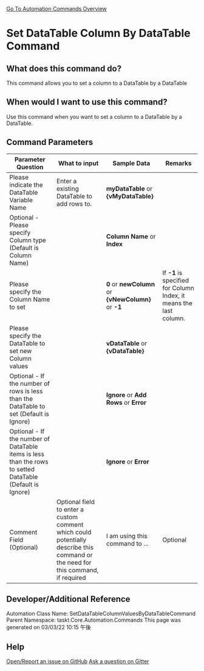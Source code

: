 <!--TITLE: Set DataTable Column By DataTable Command -->
<!-- SUBTITLE: a command in the DataTable Commands group. -->
[Go To Automation Commands Overview](/automation-commands.md)


# Set DataTable Column By DataTable Command


## What does this command do?
This command allows you to set a column to a DataTable by a DataTable


## When would I want to use this command?
Use this command when you want to set a column to a DataTable by a DataTable.


## Command Parameters
| Parameter Question   	| What to input  	|  Sample Data 	| Remarks  	|
| ---                    | ---               | ---           | ---       |
|Please indicate the DataTable Variable Name|Enter a existing DataTable to add rows to.|**myDataTable** or **{vMyDataTable}**||
|Optional - Please specify Column type (Default is Column Name)||**Column Name** or **Index**||
|Please specify the Column Name to set||**0** or **newColumn** or **{vNewColumn}** or **-1**|If **-1** is specified for Column Index, it means the last column.|
|Please specify the DataTable to set new Column values||**vDataTable** or **{vDataTable}**||
|Optional - If the number of rows is less than the DataTable to set (Default is Ignore)||**Ignore** or **Add Rows** or **Error**||
|Optional - If the number of DataTable items is less than the rows to setted DataTable (Default is Ignore)||**Ignore** or **Error**||
|Comment Field (Optional)|Optional field to enter a custom comment which could potentially describe this command or the need for this command, if required|I am using this command to ...|Optional|
















## Developer/Additional Reference
Automation Class Name: SetDataTableColumnValuesByDataTableCommand
Parent Namespace: taskt.Core.Automation.Commands
This page was generated on 03/03/22 10:15 午後


## Help
[Open/Report an issue on GitHub](https://github.com/saucepleez/taskt/issues/new)
[Ask a question on Gitter](https://gitter.im/taskt-rpa/Lobby)
